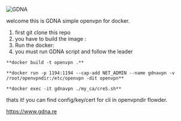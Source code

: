 ![GDNA](https://netinfosecure.com:8443/home/christophe@gdna.re/public-www/logo.jpg)

welcome this is GDNA simple openvpn for docker.

1.  first git clone this repo
2.  you have to build the image :
3.  Run the docker:
4.  you must run GDNA script and follow the leader

```
**docker build -t openvpn .**
```

```
**docker run -p 1194:1194 --cap-add NET_ADMIN --name gdnavpn -v /root/openvpndir:/etc/openvpn -dit openvpn**
```

```
**docker exec -it gdnavpn ./my_ca/creS.sh**
```

thats it!
you can find config/key/cert  for cli in openvpndir flowder.

https://www.gdna.re
